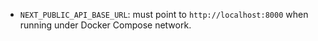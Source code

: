 - `NEXT_PUBLIC_API_BASE_URL`: must point to `http://localhost:8000` when running under Docker Compose network.
